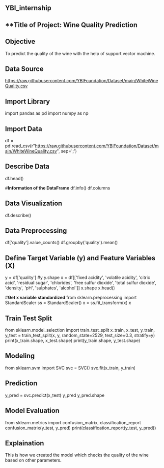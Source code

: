 ## YBI_internship

**Title of Project: Wine Quality Prediction
-----------------------------------------------------------------------------------------------------------

## **Objective**
To predict the quality of the wine with the help of support vector machine.

## **Data Source**
https://raw.githubusercontent.com/YBIFoundation/Dataset/main/WhiteWineQuality.csv

## **Import Library**
import pandas as pd
import numpy as np

## **Import Data**
df = pd.read_csv(r"https://raw.githubusercontent.com/YBIFoundation/Dataset/main/WhiteWineQuality.csv", sep=';')

## **Describe Data**
df.head()

#**Information of the DataFrame**
df.info()
df.columns

## **Data Visualization**
df.describe()

## **Data Preprocessing**
df['quality'].value_counts()
df.groupby('quality').mean()

## **Define Target Variable (y) and Feature Variables (X)**
y = df['quality']
#y
y.shape
x = df[['fixed acidity', 'volatile acidity', 'citric acid', 'residual sugar',
       'chlorides', 'free sulfur dioxide', 'total sulfur dioxide', 'density',
       'pH', 'sulphates', 'alcohol']]
x.shape
x.head()

#**Get x variable standardized**
from sklearn.preprocessing import StandardScaler
ss = StandardScaler()
x = ss.fit_transform(x)
x

## **Train Test Split**
from sklearn.model_selection import train_test_split
x_train, x_test, y_train, y_test = train_test_split(x, y, random_state=2529, test_size=0.3, stratify=y)
print(x_train.shape, x_test.shape)
print(y_train.shape, y_test.shape)

## **Modeling**
from sklearn.svm import SVC
svc = SVC()
svc.fit(x_train, y_train)

## **Prediction**
y_pred = svc.predict(x_test)
y_pred
y_pred.shape

## **Model Evaluation**
from sklearn.metrics import confusion_matrix, classification_report
confusion_matrix(y_test, y_pred)
print(classification_report(y_test, y_pred))

## **Explaination**
This is how we created the model which checks the quality of the wine based on other parameters.
